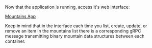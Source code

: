 Now that the application is running, access it's web interface:

[Mountains App](https://[[HOST_SUBDOMAIN]]-30300-[[KATACODA_HOST]].environments.katacoda.com)

Keep in mind that in the interface each time you list, create, update, or remove an item in the mountains list there is a corresponding gRPC message transmitting binary mountain data structures between each container.
